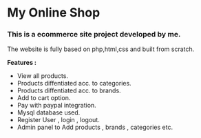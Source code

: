 # My Online Shop

<h3>This is a ecommerce site project developed by me. </b></h3>
The website is fully based on php,html,css and built from scratch.

<b>Features :</b>

<ul>
	 <li>View all products.<br>
	 </li><li>Products diffentiated acc. to  categories.<br>
	 </li><li>Products diffentiated acc. to brands.<br>
	 </li><li>Add to cart option.<br>
	 </li><li>Pay with paypal integration. <br>
	 </li><li>Mysql database used.<br>
	 </li><li>Register User , login , logout.<br>
	 </li><li>Admin panel to Add products , brands , categories etc.<br>
	 </li>
 </ul>


